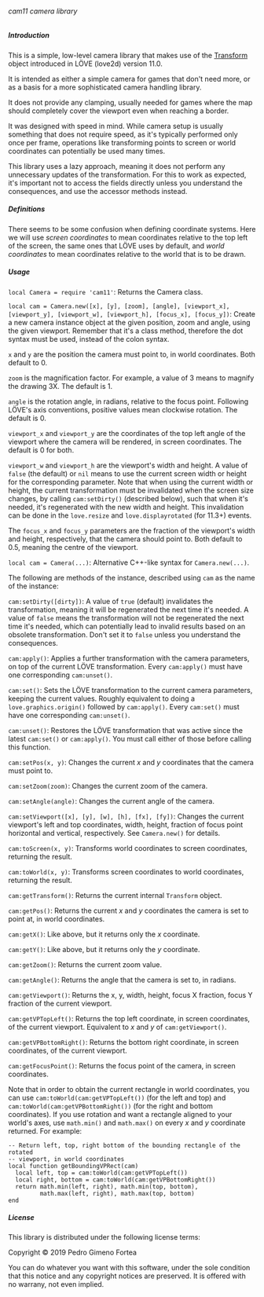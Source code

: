 ###### cam11 camera library

##### Introduction

This is a simple, low-level camera library that makes use of the
[Transform](https://love2d.org/wiki/Transform) object introduced in LÖVE
(love2d) version 11.0.

It is intended as either a simple camera for games that don't need more, or as
a basis for a more sophisticated camera handling library.

It does not provide any clamping, usually needed for games where the map should
completely cover the viewport even when reaching a border.

It was designed with speed in mind. While camera setup is usually something
that does not require speed, as it's typically performed only once per frame,
operations like transforming points to screen or world coordinates can
potentially be used many times.

This library uses a lazy approach, meaning it does not perform any unnecessary
updates of the transformation. For this to work as expected, it's important
not to access the fields directly unless you understand the consequences, and
use the accessor methods instead.

##### Definitions

There seems to be some confusion when defining coordinate systems. Here we will
use *screen coordinates* to mean coordinates relative to the top left of the
screen, the same ones that LÖVE uses by default, and *world coordinates* to
mean coordinates relative to the world that is to be drawn.

##### Usage

`local Camera = require 'cam11'`: Returns the Camera class.

`local cam = Camera.new([x], [y], [zoom], [angle], [viewport_x], [viewport_y], [viewport_w], [viewport_h], [focus_x], [focus_y])`:
Create a new camera instance object at the given position, zoom and angle,
using the given viewport. Remember that it's a class method, therefore the dot
syntax must be used, instead of the colon syntax.

`x` and `y` are the position the camera must point to, in world coordinates.
Both default to 0.

`zoom` is the magnification factor. For example, a value of 3 means to magnify
the drawing 3X. The default is 1.

`angle` is the rotation angle, in radians, relative to the focus point.
Following LÖVE's axis conventions, positive values mean clockwise rotation. The
default is 0.

`viewport_x` and `viewport_y` are the coordinates of the top left angle of the
viewport where the camera will be rendered, in screen coordinates. The default
is 0 for both.

`viewport_w` and `viewport_h` are the viewport's width and height. A value of
`false` (the default) or `nil` means to use the current screen width or height
for the corresponding parameter. Note that when using the current width or
height, the current transformation must be invalidated when the screen size
changes, by calling `cam:setDirty()` (described below), such that when it's
needed, it's regenerated with the new width and height. This invalidation can
be done in the `love.resize` and `love.displayrotated` (for 11.3+) events.

The `focus_x` and `focus_y` parameters are the fraction of the viewport's width and height, respectively, that the camera should point to. Both default to 0.5, meaning the centre of the viewport.

`local cam = Camera(...)`: Alternative C++-like syntax for `Camera.new(...)`.

The following are methods of the instance, described using `cam` as the name of the instance:

`cam:setDirty([dirty])`: A value of `true` (default) invalidates the
transformation, meaning it will be regenerated the next time it's needed.
A value of `false` means the transformation will not be regenerated the next
time it's needed, which can potentially lead to invalid results based on an
obsolete transformation. Don't set it to `false` unless you understand the
consequences.

`cam:apply()`: Applies a further transformation with the camera parameters, on
top of the current LÖVE transformation. Every `cam:apply()` must have one
corresponding `cam:unset()`.

`cam:set()`: Sets the LÖVE transformation to the current camera parameters,
keeping the current values. Roughly equivalent to doing a
`love.graphics.origin()` followed by `cam:apply()`. Every `cam:set()` must have
one corresponding `cam:unset()`.

`cam:unset()`: Restores the LÖVE transformation that was active since the
latest `cam:set()` or `cam:apply()`. You must call either of those before
calling this function.

`cam:setPos(x, y)`: Changes the current *x* and *y* coordinates that the camera
must point to.

`cam:setZoom(zoom)`: Changes the current zoom of the camera.

`cam:setAngle(angle)`: Changes the current angle of the camera.

`cam:setViewport([x], [y], [w], [h], [fx], [fy])`: Changes the current
viewport's left and top coordinates, width, height, fraction of focus point
horizontal and vertical, respectively. See `Camera.new()` for details.

`cam:toScreen(x, y)`: Transforms world coordinates to screen coordinates, returning the result.

`cam:toWorld(x, y)`: Transforms screen coordinates to world coordinates, returning the result.

`cam:getTransform()`: Returns the current internal `Transform` object.

`cam:getPos()`: Returns the current *x* and *y* coordinates the camera is set to point at, in world coordinates.

`cam:getX()`: Like above, but it returns only the *x* coordinate.

`cam:getY()`: Like above, but it returns only the *y* coordinate.

`cam:getZoom()`: Returns the current zoom value.

`cam:getAngle()`: Returns the angle that the camera is set to, in radians.

`cam:getViewport()`: Returns the x, y, width, height, focus X fraction, focus Y
fraction of the current viewport.

`cam:getVPTopLeft()`: Returns the top left coordinate, in screen coordinates,
of the current viewport. Equivalent to *x* and *y* of `cam:getViewport()`.

`cam:getVPBottomRight()`: Returns the bottom right coordinate, in screen
coordinates, of the current viewport.

`cam:getFocusPoint()`: Returns the focus point of the camera, in screen
coordinates.

Note that in order to obtain the current rectangle in world coordinates, you
can use `cam:toWorld(cam:getVPTopLeft())` (for the left and top) and
`cam:toWorld(cam:getVPBottomRight())` (for the right and bottom coordinates).
If you use rotation and want a rectangle aligned to your world's axes, use
`math.min()` and `math.max()` on every *x* and *y* coordinate returned. For
example:

```
-- Return left, top, right bottom of the bounding rectangle of the rotated
-- viewport, in world coordinates
local function getBoundingVPRect(cam)
  local left, top = cam:toWorld(cam:getVPTopLeft())
  local right, bottom = cam:toWorld(cam:getVPBottomRight())
  return math.min(left, right), math.min(top, bottom),
         math.max(left, right), math.max(top, bottom)
end
```

##### License

This library is distributed under the following license terms:

Copyright © 2019 Pedro Gimeno Fortea

You can do whatever you want with this software, under the sole condition
that this notice and any copyright notices are preserved. It is offered
with no warrany, not even implied.
